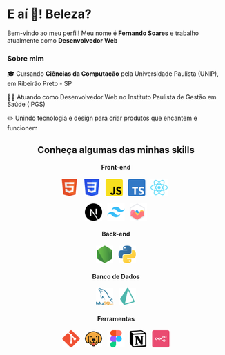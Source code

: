 <h1>E aí 👋! Beleza?</h1> 
<p>Bem-vindo ao meu perfil! Meu nome é <strong>Fernando Soares</strong> e trabalho atualmente como <strong>Desenvolvedor Web</strong></p>

<h3>Sobre mim</h3>
<p>🎓 Cursando <b>Ciências da Computação</b> pela Universidade Paulista (UNIP), em Ribeirão Preto - SP</p>
<p>👨‍💻 Atuando como Desenvolvedor Web no Instituto Paulista de Gestão em Saúde (IPGS)</p>
<p>✏️ Unindo tecnologia e design para criar produtos que encantem e funcionem</p>

<h2 align="center">Conheça algumas das minhas skills</h2>
<h4 align="center">Front-end</h4>
<p align="center">
  <img src="img/Logo_HTML.png" alt="HTML5" height="40px" title="HTML5">&nbsp;&nbsp;
  <img src="img/Logo_CSS.png" alt="CSS3" height="40px" title="CSS3">&nbsp;&nbsp;
  <img src="img/Logo_JavaScript.png" alt="JavaScript" height="40px" title="JavaScript">&nbsp;&nbsp;
  <img src="img/Logo_TypeScript.png" alt="TypeScript" height="40px" title="TypeScript">&nbsp;&nbsp;
  <img src="img/Logo_React.png" alt="React" height="40px" title="React">&nbsp;&nbsp;
</p>
<p align="center">
    <img src="img/Logo_Next.png" alt="Next.js" height="40px" title="Next.js">&nbsp;&nbsp;
    <img src="img/Logo_TailwindCss.png" alt="Tailwind CSS" height="40px" title="Tailwind CSS">&nbsp;&nbsp;
    <img src="img/Logo_ChartJs.png" alt="Chart.js" height="40px" title="Chart.js">
</p>

<h4 align="center">Back-end</h4>
    <p align="center">
        <img src="img/Logo_NodeJs.png" alt="Node.js" height="40px" title="Node.js">&nbsp;&nbsp;
        <img src="img/Logo_Python.png" alt="Python" height="40px" title="Python">
    </p>

<h4 align="center">Banco de Dados</h4>
    <p align="center">
        <img src="img/Logo_MYSQL.png" alt="MySQL" height="40px" title="MySQL">&nbsp;&nbsp;
        <img src="img/Logo_Prisma.png" alt="Prisma" height="40px" title="Prisma">
    </p>

<h4 align="center">Ferramentas</h4>
    <p align="center">
        <img src="img/Logo_Git.png" alt="Git" title="Git" height="40px">&nbsp;&nbsp;
        <img src="img/Logo_Bruno.png" alt="Bruno" title="Bruno" height="40px">&nbsp;&nbsp;
        <img src="img/Logo_Figma.png" alt="Figma" title="Figma" height="40px">&nbsp;&nbsp;
        <img src="img/Logo_Notion.png" alt="Notion" title="Notion" height="40px">&nbsp;&nbsp;
        <img src="img/Logo_n8n.png" alt="n8n" title="n8n" height="40px">
    </p>
